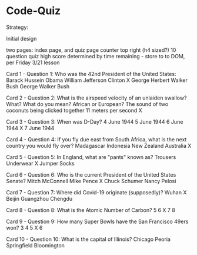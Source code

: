 # Code-Quiz

Strategy:

Initial design

two pages: index page, and quiz page
counter top right (h4 sized?)
10 question quiz
high score determined by time remaining - store to to DOM, per Friday 3/21 lesson

Card 1 - Question 1:
Who was the 42nd President of the United States:
Barack Hussein Obama
William Jefferson Clinton  X
George Herbert Walker Bush
George Walker Bush

Card 2 - Question 2:
What is the airspeed velocity of an unlaiden swallow?
What?  What do you mean?
African or European?
The sound of two coconuts being clicked together
11 meters per second  X

Card 3 - Question 3:
When was D-Day?
4 June 1944
5 June 1944
6 June 1944  X
7 June 1944

Card 4 - Question 4:
If you fly due east from South Africa, what is the next country you would fly over?
Madagascar
Indonesia
New Zealand
Australia  X

Card 5 - Question 5:
In England, what are "pants" known as?
Trousers
Underwear  X
Jumper
Socks

Card 6 - Question 6:
Who is the current President of the United States Senate?
Mitch McConnell
Mike Pence  X
Chuck Schumer
Nancy Pelosi

Card 7 - Question 7:
Where did Covid-19 originate (supposedly)?
Wuhan  X 
Beijin
Guangzhou
Chengdu

Card 8 - Question 8:
What is the Atomic Number of Carbon?
5
6  X
7
8

Card 9 - Question 9:
How many Super Bowls have the San Francisco 49ers won?
3
4
5  X
6

Card 10 - Question 10:
What is the capital of Illinois?
Chicago
Peoria
Springfield
Bloomington
